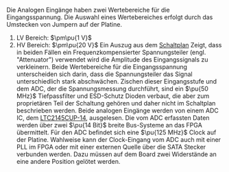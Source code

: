 Die Analogen Eingänge haben zwei Wertebereiche für die Eingangsspannung. Die Auswahl eines Wertebereiches erfolgt durch das Umstecken von Jumpern auf der Platine.
1. LV Bereich: $\pm\pu{1 V}$
2. HV Bereich: $\pm\pu{20 V}$
Ein Auszug aus dem [Schaltplan](https://downloads.redpitaya.com/doc/Red_Pitaya_Schematics_v1.0.1.pdf) Zeigt, dass in beiden Fällen ein Frequenzkompensierter Spannungsteiler (engl. "Attenuator") verwendet wird die Amplitude des Eingangssignals zu verkleinern. Beide Wertebereiche für die Eingangsspannung unterscheiden sich darin, dass die Spannungsteiler das Signal unterschiedlich stark abschwächen. Zischen dieser Eingangsstufe und dem ADC, der die Spannungsmessung durchführt, sind ein $\pu{50 MHz}$ Tiefpassfilter und ESD-Schutz Dioden verbaut, die aber zum proprietären Teil der Schaltung gehören und daher nicht im Schaltplan beschrieben werden.
Beide analogen Eingänge werden von einem ADC IC, dem [LTC2145CUP-14](https://www.analog.com/media/en/technical-documentation/data-sheets/21454314fa.pdf), ausgelesen. Die vom ADC erfassten Daten werden über zwei $\pu{14 Bit}$ breite Bus-Systeme an das FPGA übermittelt. Für den ADC befindet sich eine $\pu{125 MHz}$ Clock auf der Platine. Wahlweise kann der Clock-Eingang vom ADC auch mit einer PLL im FPGA oder mit einer externen Quelle über die SATA Stecker verbunden werden. Dazu müssen auf dem Board zwei Widerstände an eine andere Position gelötet werden.